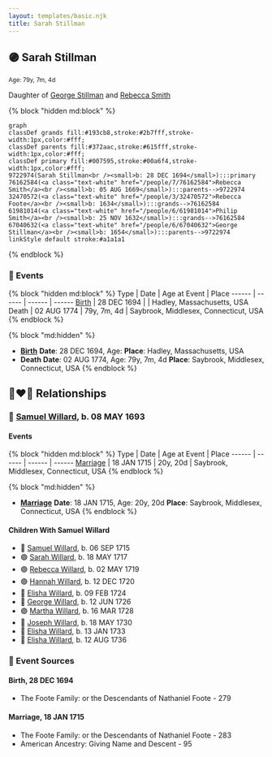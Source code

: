 ```yaml
---
layout: templates/basic.njk
title: Sarah Stillman
---
```

## 🟣 Sarah Stillman
<small>Age: 79y, 7m, 4d</small>

Daughter of [George Stillman](/people/6/67040632) and [Rebecca Smith](/people/7/76162584)

{% block "hidden md:block" %}
```mermaid
graph
classDef grands fill:#193cb8,stroke:#2b7fff,stroke-width:1px,color:#fff;
classDef parents fill:#372aac,stroke:#615fff,stroke-width:1px,color:#fff;
classDef primary fill:#007595,stroke:#00a6f4,stroke-width:1px,color:#fff;
9722974(Sarah Stillman<br /><small>b: 28 DEC 1694</small>):::primary
76162584(<a class="text-white" href="/people/7/76162584">Rebecca Smith</a><br /><small>b: 05 AUG 1669</small>):::parents-->9722974
32470572(<a class="text-white" href="/people/3/32470572">Rebecca Foote</a><br /><small>b: 1634</small>):::grands-->76162584
61981014(<a class="text-white" href="/people/6/61981014">Philip Smith</a><br /><small>b: 25 NOV 1632</small>):::grands-->76162584
67040632(<a class="text-white" href="/people/6/67040632">George Stillman</a><br /><small>b: 1654</small>):::parents-->9722974
linkStyle default stroke:#a1a1a1
```
{% endblock %}

### 📆 Events

{% block "hidden md:block" %}
Type | Date | Age at Event | Place
------ | ------ | ------ | ------
[Birth](#event-event-3) | 28 DEC 1694 |  | Hadley, Massachusetts, USA
Death | 02 AUG 1774 | 79y, 7m, 4d | Saybrook, Middlesex, Connecticut, USA
{% endblock %}

{% block "md:hidden" %}
- **[Birth](#event-event-3)**
**Date**: 28 DEC 1694, Age:
**Place**: Hadley, Massachusetts, USA
- **Death**
**Date**: 02 AUG 1774, Age: 79y, 7m, 4d
**Place**: Saybrook, Middlesex, Connecticut, USA
{% endblock %}

## 👩‍❤️‍👨 Relationships

### 🔵 [Samuel Willard](/people/1/12362566), b. 08 MAY 1693

#### Events

{% block "hidden md:block" %}
Type | Date | Age at Event | Place
------ | ------ | ------ | ------
[Marriage](#event-family-0-event-0) | 18 JAN 1715 | 20y, 20d | Saybrook, Middlesex, Connecticut, USA
{% endblock %}

{% block "md:hidden" %}
- **[Marriage](#event-family-0-event-0)**
**Date**: 18 JAN 1715, Age: 20y, 20d
**Place**: Saybrook, Middlesex, Connecticut, USA
{% endblock %}

#### Children With Samuel Willard
* 🔵 [Samuel Willard](/people/9/94843380), b. 06 SEP 1715
* 🟣 [Sarah Willard](/people/2/24374592), b. 18 MAY 1717
* 🟣 [Rebecca Willard](/people/6/62544636), b. 02 MAY 1719
* 🟣 [Hannah Willard](/people/7/75872420), b. 12 DEC 1720
* 🔵 [Elisha Willard](/people/6/625742), b. 09 FEB 1724
* 🔵 [George Willard](/people/3/31530910), b. 12 JUN 1726
* 🟣 [Martha Willard](/people/9/9026760), b. 16 MAR 1728
* 🔵 [Joseph Willard](/people/7/72246450), b. 18 MAY 1730
* 🔵 [Elisha Willard](/people/7/77525708), b. 13 JAN 1733
* 🔵 [Elisha Willard](/people/9/98758913), b. 12 AUG 1736
### 📰 Event Sources

#### <a id="event-event-3"></a> Birth, 28 DEC 1694
* The Foote Family: or the Descendants of Nathaniel Foote  - 279

#### <a id="event-family-0-event-0"></a> Marriage, 18 JAN 1715
* The Foote Family: or the Descendants of Nathaniel Foote  - 283
* American Ancestry: Giving Name and Descent  - 95